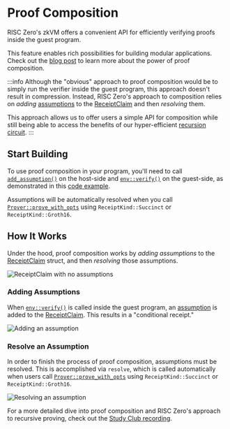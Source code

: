 # Proof Composition

RISC Zero's zkVM offers a convenient API for efficiently verifying proofs inside the guest program.

This feature enables rich possibilities for building modular applications. Check out the [blog post] to learn more about the power of proof composition.

:::info
Although the "obvious" approach to proof composition would be to simply run the verifier inside the guest program, this approach doesn't result in compression.
Instead, RISC Zero's approach to composition relies on _adding_ [assumptions] to the [ReceiptClaim] and then _resolving_ them.

This approach allows us to offer users a simple API for composition while still being able to access the benefits of our hyper-efficient [recursion circuit].
:::

## Start Building

To use proof composition in your program, you'll need to call [`add_assumption()`] on the host-side and [`env::verify()`] on the guest-side, as demonstrated in this [code example].

Assumptions will be automatically resolved when you call [`Prover::prove_with_opts`] using `ReceiptKind::Succinct` or `ReceiptKind::Groth16`.

## How It Works

Under the hood, proof composition works by _adding assumptions_ to the [ReceiptClaim] struct, and then _resolving_ those assumptions.

![ReceiptClaim with no assumptions][composition-no-assumptions]

### Adding Assumptions

When [`env::verify()`] is called inside the guest program, an [assumption][assumptions] is added to the [ReceiptClaim].
This results in a "conditional receipt."

![Adding an assumption][composition-add-assumption]

### Resolve an Assumption

In order to finish the process of proof composition, assumptions must be resolved.
This is accomplished via `resolve`, which is called automatically when users call [`Prover::prove_with_opts`] using `ReceiptKind::Succinct` or `ReceiptKind::Groth16`.

![Resolving an assumption][composition-resolve]

For a more detailed dive into proof composition and RISC Zero's approach to recursive proving, check out the [Study Club recording].

[`add_assumption()`]: https://github.com/risc0/risc0/blob/release-2.3/examples/composition/src/main.rs#L29
[`env::verify()`]: https://github.com/risc0/risc0/blob/release-2.3/examples/composition/methods/guest/src/main.rs#L24
[`Prover::prove_with_opts`]: https://docs.rs/risc0-zkvm/2.3/risc0_zkvm/trait.Prover.html#method.prove_with_opts
[assumptions]: /terminology#assumption
[blog post]: https://www.risczero.com/blog/proof-composition
[code example]: https://github.com/risc0/risc0/tree/release-2.3/examples/composition#readme
[composition-add-assumption]: /diagrams/composition-add-assumption.png
[composition-no-assumptions]: /diagrams/composition-no-assumptions.png
[composition-resolve]: /diagrams/composition-resolve.png
[ReceiptClaim]: https://docs.rs/risc0-zkvm/2.3/risc0_zkvm/struct.ReceiptClaim.html
[recursion circuit]: ../recursion.md
[Study Club recording]: https://www.youtube.com/watch?v=x0-7Y46bQO0&list=PLcPzhUaCxlCjdhONxEYZ1dgKjZh3ZvPtl&index=1
